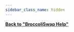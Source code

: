 ```yaml
---
sidebar_class_name: hidden
---
```



**[Back to "BroccoliSwap Help"](/docs/090-Help-Centre/020-Broccoliswap/001-Index.md)**
